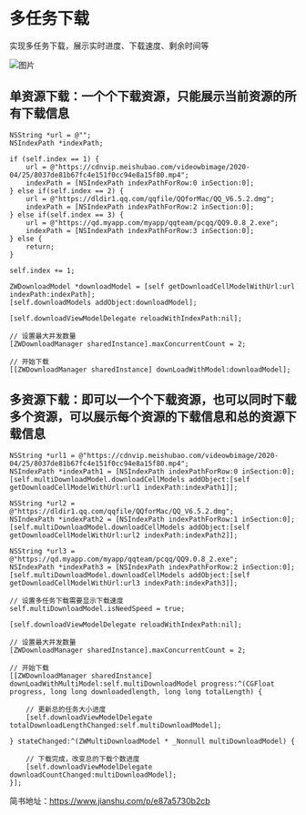 # 多任务下载

实现多任务下载，展示实时进度、下载速度、剩余时间等

![图片](https://upload-images.jianshu.io/upload_images/21257950-8e090b099350b3eb.jpg?imageMogr2/auto-orient/strip|imageView2/2/w/748/format/webp)

## 单资源下载：一个个下载资源，只能展示当前资源的所有下载信息
    NSString *url = @"";
    NSIndexPath *indexPath;
    
    if (self.index == 1) {
        url = @"https://cdnvip.meishubao.com/videowbimage/2020-04/25/8037de81b67fc4e151f0cc94e8a15f80.mp4";
        indexPath = [NSIndexPath indexPathForRow:0 inSection:0];
    } else if(self.index == 2) {
        url = @"https://dldir1.qq.com/qqfile/QQforMac/QQ_V6.5.2.dmg";
        indexPath = [NSIndexPath indexPathForRow:2 inSection:0];
    } else if(self.index == 3) {
        url = @"https://qd.myapp.com/myapp/qqteam/pcqq/QQ9.0.8_2.exe";
        indexPath = [NSIndexPath indexPathForRow:3 inSection:0];
    } else {
        return;
    }
    
    self.index += 1;
    
    ZWDownloadModel *downloadModel = [self getDownloadCellModelWithUrl:url indexPath:indexPath];
    [self.downloadModels addObject:downloadModel];
    
    [self.downloadViewModelDelegate reloadWithIndexPath:nil];
    
    // 设置最大并发数量
    [ZWDownloadManager sharedInstance].maxConcurrentCount = 2;
    
    // 开始下载
    [[ZWDownloadManager sharedInstance] downLoadWithModel:downloadModel];
## 多资源下载：即可以一个个下载资源，也可以同时下载多个资源，可以展示每个资源的下载信息和总的资源下载信息
    NSString *url1 = @"https://cdnvip.meishubao.com/videowbimage/2020-04/25/8037de81b67fc4e151f0cc94e8a15f80.mp4";
    NSIndexPath *indexPath1 = [NSIndexPath indexPathForRow:0 inSection:0];
    [self.multiDownloadModel.downloadCellModels addObject:[self getDownloadCellModelWithUrl:url1 indexPath:indexPath1]];
    
    NSString *url2 = @"https://dldir1.qq.com/qqfile/QQforMac/QQ_V6.5.2.dmg";
    NSIndexPath *indexPath2 = [NSIndexPath indexPathForRow:1 inSection:0];
    [self.multiDownloadModel.downloadCellModels addObject:[self getDownloadCellModelWithUrl:url2 indexPath:indexPath2]];
    
    NSString *url3 = @"https://qd.myapp.com/myapp/qqteam/pcqq/QQ9.0.8_2.exe";
    NSIndexPath *indexPath3 = [NSIndexPath indexPathForRow:2 inSection:0];
    [self.multiDownloadModel.downloadCellModels addObject:[self getDownloadCellModelWithUrl:url3 indexPath:indexPath3]];
    
    // 设置多任务下载需要显示下载速度
    self.multiDownloadModel.isNeedSpeed = true;
    
    [self.downloadViewModelDelegate reloadWithIndexPath:nil];
    
    // 设置最大并发数量
    [ZWDownloadManager sharedInstance].maxConcurrentCount = 2;
    
    // 开始下载
    [[ZWDownloadManager sharedInstance] downLoadWithMultiModel:self.multiDownloadModel progress:^(CGFloat progress, long long downloadedlength, long long totalLength) {
        
        // 更新总的任务大小进度
        [self.downloadViewModelDelegate totalDownloadLengthChanged:self.multiDownloadModel];
        
    } stateChanged:^(ZWMultiDownloadModel * _Nonnull multiDownloadModel) {
        
        // 下载完成，改变总的下载个数进度
        [self.downloadViewModelDelegate downloadCountChanged:multiDownloadModel];
    }];

简书地址：https://www.jianshu.com/p/e87a5730b2cb
